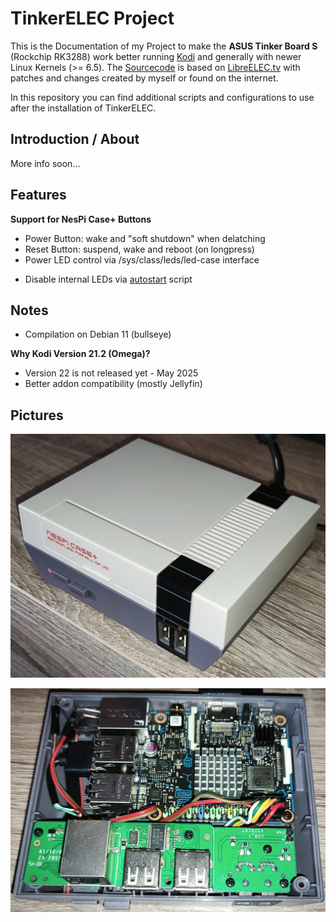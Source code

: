 # TinkerELEC Project

This is the Documentation of my Project to make the **ASUS Tinker Board S** (Rockchip RK3288) work better running [Kodi](https://kodi.tv) and generally with newer Linux Kernels (>= 6.5). The [Sourcecode](https://github.com/s7a7ic/TinkerELEC) is based on [LibreELEC.tv](https://github.com/LibreELEC/LibreELEC.tv) with patches and changes created by myself or found on the internet.

In this repository you can find additional scripts and configurations to use after the installation of TinkerELEC.

## Introduction / About

More info soon...

## Features

**Support for NesPi Case+ Buttons**
- Power Button: wake and "soft shutdown" when delatching
- Reset Button: suspend, wake and reboot (on longpress)
- Power LED control via /sys/class/leds/led-case interface

* Disable internal LEDs via [autostart](scripts/autostart.sh) script

## Notes

* Compilation on Debian 11 (bullseye)

**Why Kodi Version 21.2 (Omega)?**
* Version 22 is not released yet - May 2025
* Better addon compatibility (mostly Jellyfin)

## Pictures

![NesPi Case+ 1](pictures/nespi_case_1.jpg)

![NesPi Case+ 1 open](pictures/nespi_case_1_open.jpg)
